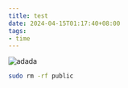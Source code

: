```yaml
---
title: test
date: 2024-04-15T01:17:40+08:00
tags:
- time
---
```


![adada](image.png)

```bash
sudo rm -rf public
```
